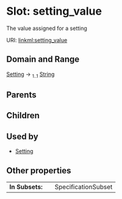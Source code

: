 
# Slot: setting_value

The value assigned for a setting

URI: [linkml:setting_value](https://w3id.org/linkml/setting_value)


## Domain and Range

[Setting](Setting.md) &#8594;  <sub>1..1</sub> [String](types/String.md)

## Parents


## Children


## Used by

 * [Setting](Setting.md)

## Other properties

|  |  |  |
| --- | --- | --- |
| **In Subsets:** | | SpecificationSubset |
